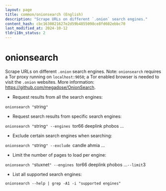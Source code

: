 ```yaml
---
layout: page
title: common/onionsearch (English)
description: "Scrape URLs on different `.onion` search engines."
content_hash: cbc1630821627e2d59b4855098ce8fd602ebbc70
last_modified_at: 2024-10-12
tldri18n_status: 2
---
```

# onionsearch

Scrape URLs on different `.onion` search engines.
Note: `onionsearch` requires a Tor proxy running on `localhost:9050`; a Tor enabled browser is needed to visit the `.onion` websites.
More information: <https://github.com/megadose/OnionSearch>.

- Request results from all the search engines:

`onionsearch "`<span class="tldr-var badge badge-pill bg-dark-lm bg-white-dm text-white-lm text-dark-dm font-weight-bold">string</span>`"`

- Request search results from specific search engines:

`onionsearch "`<span class="tldr-var badge badge-pill bg-dark-lm bg-white-dm text-white-lm text-dark-dm font-weight-bold">string</span>`" --engines `<span class="tldr-var badge badge-pill bg-dark-lm bg-white-dm text-white-lm text-dark-dm font-weight-bold">tor66 deeplink phobos ...</span>

- Exclude certain search engines when searching:

`onionsearch "`<span class="tldr-var badge badge-pill bg-dark-lm bg-white-dm text-white-lm text-dark-dm font-weight-bold">string</span>`" --exclude `<span class="tldr-var badge badge-pill bg-dark-lm bg-white-dm text-white-lm text-dark-dm font-weight-bold">candle ahmia ...</span>

- Limit the number of pages to load per engine:

`onionsearch "`<span class="tldr-var badge badge-pill bg-dark-lm bg-white-dm text-white-lm text-dark-dm font-weight-bold">stuxnet</span>`" --engines `<span class="tldr-var badge badge-pill bg-dark-lm bg-white-dm text-white-lm text-dark-dm font-weight-bold">tor66 deeplink phobos ...</span>` --limit `<span class="tldr-var badge badge-pill bg-dark-lm bg-white-dm text-white-lm text-dark-dm font-weight-bold">3</span>

- List all supported search engines:

`onionsearch --help | grep -A1 -i "supported engines"`
